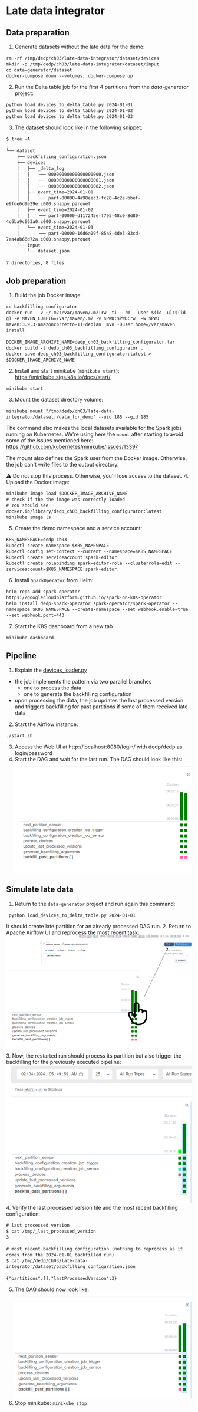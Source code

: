 # Late data integrator
## Data preparation
1. Generate datasets without the late data for the demo:
```
rm -rf /tmp/dedp/ch03/late-data-integrator/dataset/devices
mkdir -p /tmp/dedp/ch03/late-data-integrator/dataset/input
cd data-generator/dataset
docker-compose down --volumes; docker-compose up
```
2. Run the Delta table job for the first 4 partitions from the _data-generator_ project:
```
python load_devices_to_delta_table.py 2024-01-01
python load_devices_to_delta_table.py 2024-01-02
python load_devices_to_delta_table.py 2024-01-03
```
3. The dataset should look like in the following snippet:
```
$ tree -A
.
└── dataset
    ├── backfilling_configuration.json
    ├── devices
    │   ├── _delta_log
    │   │   ├── 00000000000000000000.json
    │   │   ├── 00000000000000000001.json
    │   │   └── 00000000000000000002.json
    │   ├── event_time=2024-01-01
    │   │   └── part-00000-4a98eec3-fc20-4c2e-bbef-e9fde6d9e29e.c000.snappy.parquet
    │   ├── event_time=2024-01-02
    │   │   └── part-00000-d117245e-f795-48c0-8d80-4c6ba9c663a0.c000.snappy.parquet
    │   └── event_time=2024-01-03
    │       └── part-00000-16d6a09f-85a8-4de3-83cd-7aa4ab66d72a.c000.snappy.parquet
    └── input
        └── dataset.json

7 directories, 8 files
```

## Job preparation
1. Build the job Docker image:
```
cd backfilling-configurator
docker run  -v ~/.m2:/var/maven/.m2:rw -ti --rm --user $(id -u):$(id -g) -e MAVEN_CONFIG=/var/maven/.m2 -v $PWD:$PWD:rw  -w $PWD maven:3.9.3-amazoncorretto-11-debian  mvn -Duser.home=/var/maven install

DOCKER_IMAGE_ARCHIVE_NAME=dedp_ch03_backfilling_configurator.tar
docker build -t dedp_ch03_backfilling_configurator .
docker save dedp_ch03_backfilling_configurator:latest > $DOCKER_IMAGE_ARCHIVE_NAME
```
2. Install and start minikube (`minikube start`): https://minikube.sigs.k8s.io/docs/start/
```
minikube start
```

3. Mount the dataset directory volume:
```
minikube mount "/tmp/dedp/ch03/late-data-integrator/dataset:/data_for_demo" --uid 185 --gid 185
```
The command also makes the local datasets available for the Spark jobs running on Kubernetes. We're using here the 
`mount` after starting to avoid some of the issues mentioned here: https://github.com/kubernetes/minikube/issues/13397

The mount also defines the Spark user from the Docker image. Otherwise, the job can't write files to the output directory.

⚠️ Do not stop this process. Otherwise, you'll lose access to the dataset.
4. Upload the Docker image:
```
minikube image load $DOCKER_IMAGE_ARCHIVE_NAME
# check if the the image was correctly loaded
# You should see docker.io/library/dedp_ch03_backfilling_configurator:latest
minikube image ls
```
5. Create the demo namespace and a service account: 
```
K8S_NAMESPACE=dedp-ch03
kubectl create namespace $K8S_NAMESPACE
kubectl config set-context --current --namespace=$K8S_NAMESPACE
kubectl create serviceaccount spark-editor
kubectl create rolebinding spark-editor-role --clusterrole=edit --serviceaccount=$K8S_NAMESPACE:spark-editor
```
6. Install `SparkOperator` from Helm:
```
helm repo add spark-operator https://googlecloudplatform.github.io/spark-on-k8s-operator
helm install dedp-spark-operator spark-operator/spark-operator --namespace $K8S_NAMESPACE --create-namespace --set webhook.enable=true --set webhook.port=443
```
7. Start the K8S dashboard from a new tab 
```
minikube dashboard
``` 

## Pipeline
1. Explain the [devices_loader.py](airflow%2Fdags%2Fdevices_loader.py)
* the job implements the pattern via two parallel branches
  * one to process the data
  * one to generate the backfilling configuration
* upon processing the data, the job updates the last processed version and triggers backfilling for past partitions
  if some of them received late data
2. Start the Airflow instance:
```
./start.sh
```
3. Access the Web UI at http://localhost:8080/login/ with dedp/dedp as login/password
4. Start the DAG and wait for the last run. The DAG should look like this:
![expected_run_1.png](assets%2Fexpected_run_1.png)

## Simulate late data
1. Return to the `data-generator` project and run again this command:
```
 python load_devices_to_delta_table.py 2024-01-01
```
It should create late partition for an already processed DAG run.
2. Return to Apache Airflow UI and reprocess the most recent task:
![clear_dag_run.png](assets%2Fclear_dag_run.png)
3. Now, the restarted run should process its partition but also trigger the backfilling for the 
previously executed pipeline:
![backfilling_late_data.png](assets%2Fbackfilling_late_data.png)
4. Verify the last processed version file and the most recent backfilling configuration:
```
# last processed version
$ cat /tmp/_last_processed_version
3

# most recent backfilling configuration (nothing to reprocess as it comes from the 2024-01-01 backfilled run)
$ cat /tmp/dedp/ch03/late-data-integrator/dataset/backfilling_configuration.json

{"partitions":[],"lastProcessedVersion":3}
```
5. The DAG should now look like:
![expected_dag_backfilling.png](assets%2Fexpected_dag_backfilling.png)
6. Stop minikube: `minikube stop`